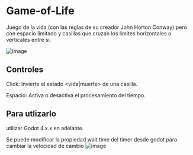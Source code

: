 # Game-of-Life
Juego de la vida (con las reglas de su creador John Horton Conway) pero con espacio limitado y casillas que cruzan los limites horizontales o verticales entre si.

![image](https://github.com/user-attachments/assets/566bc11c-2df0-4d45-bdf4-ad16f93193cb)


## Controles
Click: Invierte el estado <vida|muerte> de una casilla.


Espacio: Activa o desactiva el procesamiento del tiempo.

## Para utlizarlo
utilizar Godot 4.x.x en adelante.

Se puede modificar la propiedad wait time del timer desde godot para cambiar la velocidad de cambio
![image](https://github.com/user-attachments/assets/d0f8b93c-9052-4266-b599-fdef3ae68f32)

